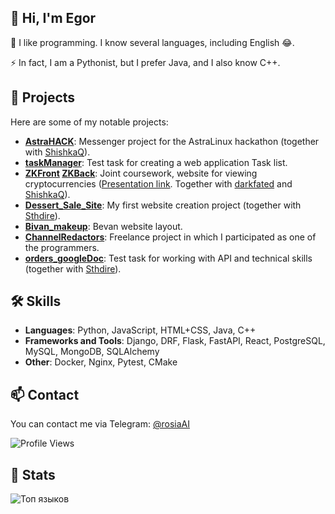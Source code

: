 ## 👋 Hi, I'm Egor

🌱 I like programming. I know several languages, including English 😂.

⚡ In fact, I am a Pythonist, but I prefer Java, and I also know C++.

## 🚀 Projects

Here are some of my notable projects:

- **[AstraHACK](https://github.com/opazdunTeam/AstraHACK)**: Messenger project for the AstraLinux hackathon (together with [ShishkaQ](https://github.com/ShishkaQ)).
- **[taskManager](https://github.com/rosiaAI/taskManager)**: Test task for creating a web application Task list.
- **[ZKFront](https://github.com/darkfated/ZKFront) [ZKBack](https://github.com/darkfated/ZKBack)**: Joint coursework, website for viewing cryptocurrencies ([Presentation link](https://docs.google.com/presentation/d/13OZH23zO1Tk84Aw_fOlSthKxVQv7IDLH/edit?usp=sharing&ouid=107036428537904750253&rtpof=true&sd=true). Together with [darkfated](https://github.com/darkfated) and [ShishkaQ](https://github.com/ShishkaQ)).
- **[Dessert_Sale_Site](https://github.com/rosiaAI/Dessert_Sale_Site)**: My first website creation project (together with [Sthdire](https://github.com/Sthdire)).
- **[Bivan_makeup](https://github.com/rosiaAI/Bivan_makeup)**: Bevan website layout.
- **[ChannelRedactors](https://github.com/Pearson77/ChannelRedactors)**: Freelance project in which I participated as one of the programmers.
- **[orders_googleDoc](https://github.com/rosiaAI/orders_googleDoc?tab=readme-ov-file)**: Test task for working with API and technical skills (together with [Sthdire](https://github.com/Sthdire)).

## 🛠 Skills

- **Languages**: Python, JavaScript, HTML+CSS, Java, C++
- **Frameworks and Tools**: Django, DRF, Flask, FastAPI, React, PostgreSQL, MySQL, MongoDB, SQLAlchemy
- **Other**: Docker, Nginx, Pytest, CMake

<!--## 📊 GitHub Stats

![Rosia's GitHub stats](https://github-readme-stats.vercel.app/api?username=yourusername&show_icons=true&theme=radical)
-->
## 📫 Contact

You can contact me via Telegram: [@rosiaAI](https://t.me/rosiaAI)

![Profile Views](https://komarev.com/ghpvc/?username=rosia&color=blue)

## 📅 Stats
![Топ языков](https://github-readme-stats.vercel.app/api/top-langs/?username=rosiaAI&layout=compact&theme=dark&hide_border=true)
